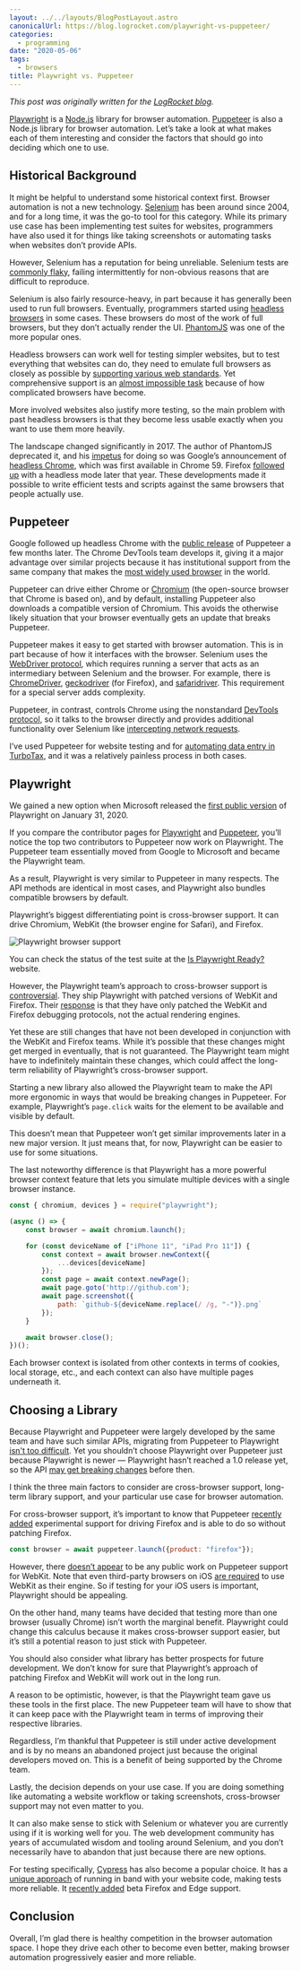 ```yaml
---
layout: ../../layouts/BlogPostLayout.astro
canonicalUrl: https://blog.logrocket.com/playwright-vs-puppeteer/
categories:
  - programming
date: "2020-05-06"
tags:
  - browsers
title: Playwright vs. Puppeteer
---
```


*This post was originally written for the [LogRocket
blog](https://blog.logrocket.com/playwright-vs-puppeteer/).*

[Playwright](https://github.com/microsoft/playwright) is a
[Node.js](https://nodejs.org) library for browser automation.
[Puppeteer](https://pptr.dev/) is also a Node.js library for browser automation.
Let’s take a look at what makes each of them interesting and consider the
factors that should go into deciding which one to use.

## Historical Background

It might be helpful to understand some historical context first. Browser
automation is not a new technology. [Selenium](https://www.selenium.dev/) has
been around since 2004, and for a long time, it was the go-to tool for this
category. While its primary use case has been implementing test suites for
websites, programmers have also used it for things like taking screenshots or
automating tasks when websites don’t provide APIs.

However, Selenium has a reputation for being unreliable. Selenium tests are
[commonly flaky](https://sqa.stackexchange.com/a/32544/42012), failing
intermittently for non-obvious reasons that are difficult to reproduce.

Selenium is also fairly resource-heavy, in part because it has generally been
used to run full browsers. Eventually, programmers started using [headless
browsers](https://en.wikipedia.org/wiki/Headless_browser) in some cases. These
browsers do most of the work of full browsers, but they don’t actually render
the UI. [PhantomJS](https://en.wikipedia.org/wiki/PhantomJS) was one of the more
popular ones.

Headless browsers can work well for testing simpler websites, but to test
everything that websites can do, they need to emulate full browsers as closely
as possible by [supporting various web
standards](https://phantomjs.org/supported-web-standards.html). Yet
comprehensive support is an [almost impossible
task](https://drewdevault.com/2020/03/18/Reckless-limitless-scope.html) because
of how complicated browsers have become.

More involved websites also justify more testing, so the main problem with past
headless browsers is that they become less usable exactly when you want to use
them more heavily.

The landscape changed significantly in 2017. The author of PhantomJS deprecated
it, and his
[impetus](https://groups.google.com/forum/m/#!topic/phantomjs/9aI5d-LDuNE) for
doing so was Google’s announcement of [headless
Chrome](https://developers.google.com/web/updates/2017/04/headless-chrome),
which was first available in Chrome 59. Firefox [followed
up](https://www.ghacks.net/2017/09/01/first-look-at-firefoxs-headless-mode/)
with a headless mode later that year. These developments made it possible to
write efficient tests and scripts against the same browsers that people actually
use.

## Puppeteer

Google followed up headless Chrome with the [public
release](https://github.com/puppeteer/puppeteer/releases/tag/v0.9.0) of
Puppeteer a few months later. The Chrome DevTools team develops it, giving it a
major advantage over similar projects because it has institutional support from
the same company that makes the [most widely used
browser](https://en.wikipedia.org/wiki/Usage_share_of_web_browsers) in the
world.

Puppeteer can drive either Chrome or
[Chromium](https://en.wikipedia.org/wiki/Chromium_(web_browser)) (the
open-source browser that Chrome is based on), and by default, installing
Puppeteer also downloads a compatible version of Chromium. This avoids the
otherwise likely situation that your browser eventually gets an update that
breaks Puppeteer.

Puppeteer makes it easy to get started with browser automation. This is in part
because of how it interfaces with the browser. Selenium uses the [WebDriver
protocol](https://www.w3.org/TR/webdriver/), which requires running a server
that acts as an intermediary between Selenium and the browser. For example,
there is [ChromeDriver](https://chromedriver.chromium.org/),
[geckodriver](https://github.com/mozilla/geckodriver) (for Firefox), and
[safaridriver](https://developer.apple.com/documentation/webkit/testing_with_webdriver_in_safari).
This requirement for a special server adds complexity.

Puppeteer, in contrast, controls Chrome using the nonstandard [DevTools
protocol](https://github.com/WICG/devtools-protocol/), so it talks to the
browser directly and provides additional functionality over Selenium like
[intercepting network
requests](https://pptr.dev/#?product=Puppeteer&version=master&show=api-pagesetrequestinterceptionvalue).

I’ve used Puppeteer for website testing and for [automating data entry in
TurboTax](https://www.islamvalley.com/blog/automating-turbotax-data-entry-with-puppeteer/),
and it was a relatively painless process in both cases.

## Playwright

We gained a new option when Microsoft released the [first public
version](https://github.com/microsoft/playwright/releases/tag/v0.10.0) of
Playwright on January 31, 2020.

If you compare the contributor pages for
[Playwright](https://github.com/microsoft/playwright/graphs/contributors) and
[Puppeteer](https://github.com/puppeteer/puppeteer/graphs/contributors), you’ll
notice the top two contributors to Puppeteer now work on Playwright. The
Puppeteer team essentially moved from Google to Microsoft and became the
Playwright team.

As a result, Playwright is very similar to Puppeteer in many respects. The API
methods are identical in most cases, and Playwright also bundles compatible
browsers by default.

Playwright’s biggest differentiating point is cross-browser support. It can
drive Chromium, WebKit (the browser engine for Safari), and Firefox.

![Playwright browser support](https://i.imgur.com/kzpnIp9.png)

You can check the status of the test suite at the [Is Playwright
Ready?](https://aslushnikov.github.io/isplaywrightready/) website.

However, the Playwright team’s approach to cross-browser support is
[controversial](https://twitter.com/gsnedders/status/1220331113777967105). They
ship Playwright with patched versions of WebKit and Firefox. Their
[response](https://github.com/microsoft/playwright#q-what-browser-versions-does-playwright-use)
is that they have only patched the WebKit and Firefox debugging protocols, not
the actual rendering engines.

Yet these are still changes that have not been developed in conjunction with the
WebKit and Firefox teams. While it’s possible that these changes might get
merged in eventually, that is not guaranteed. The Playwright team might have to
indefinitely maintain these changes, which could affect the long-term
reliability of Playwright’s cross-browser support.

Starting a new library also allowed the Playwright team to make the API more
ergonomic in ways that would be breaking changes in Puppeteer. For example,
Playwright’s `page.click` waits for the element to be available and visible by
default.

This doesn’t mean that Puppeteer won’t get similar improvements later in a new
major version. It just means that, for now, Playwright can be easier to use for
some situations.

The last noteworthy difference is that Playwright has a more powerful browser
context feature that lets you simulate multiple devices with a single browser
instance.

```js
const { chromium, devices } = require("playwright");

(async () => {
    const browser = await chromium.launch();

    for (const deviceName of ["iPhone 11", "iPad Pro 11"]) {
        const context = await browser.newContext({
            ...devices[deviceName]
        });
        const page = await context.newPage();
        await page.goto('http://github.com');
        await page.screenshot({
            path: `github-${deviceName.replace(/ /g, "-")}.png`
        });
    }

    await browser.close();
})();
```

Each browser context is isolated from other contexts in terms of cookies, local
storage, etc., and each context can also have multiple pages underneath it.

## Choosing a Library

Because Playwright and Puppeteer were largely developed by the same team and
have such similar APIs, migrating from Puppeteer to Playwright [isn't too
difficult](https://medium.com/@davert/puppeteer-to-playwright-migration-guide-6c86ea66e85e).
Yet you shouldn’t choose Playwright over Puppeteer just because Playwright is
newer — Playwright hasn’t reached a 1.0 release yet, so the API [may get
breaking changes](https://github.com/microsoft/playwright#q-is-playwright-ready)
before then.

I think the three main factors to consider are cross-browser support, long-term
library support, and your particular use case for browser automation.

For cross-browser support, it’s important to know that Puppeteer [recently
added](https://github.com/puppeteer/puppeteer/releases/tag/v2.1.0) experimental
support for driving Firefox and is able to do so without patching Firefox.

```js
const browser = await puppeteer.launch({product: "firefox"});
```

However, there [doesn’t
appear](https://github.com/puppeteer/puppeteer/issues/4887) to be any public
work on Puppeteer support for WebKit. Note that even third-party browsers on iOS
[are required](https://stackoverflow.com/a/48541760/1481479) to use WebKit as
their engine. So if testing for your iOS users is important, Playwright should
be appealing.

On the other hand, many teams have decided that testing more than one browser
(usually Chrome) isn’t worth the marginal benefit. Playwright could change this
calculus because it makes cross-browser support easier, but it’s still a
potential reason to just stick with Puppeteer.

You should also consider what library has better prospects for future
development. We don’t know for sure that Playwright’s approach of patching
Firefox and WebKit will work out in the long run.

A reason to be optimistic, however, is that the Playwright team gave us these
tools in the first place. The new Puppeteer team will have to show that it can
keep pace with the Playwright team in terms of improving their respective
libraries.

Regardless, I’m thankful that Puppeteer is still under active development and is
by no means an abandoned project just because the original developers moved on.
This is a benefit of being supported by the Chrome team.

Lastly, the decision depends on your use case. If you are doing something like
automating a website workflow or taking screenshots, cross-browser support may
not even matter to you.

It can also make sense to stick with Selenium or whatever you are currently
using if it is working well for you. The web development community has years of
accumulated wisdom and tooling around Selenium, and you don’t necessarily have
to abandon that just because there are new options.

For testing specifically, [Cypress](https://www.cypress.io/) has also become a
popular choice. It has a [unique approach](https://www.cypress.io/how-it-works)
of running in band with your website code, making tests more reliable. It
[recently
added](https://www.cypress.io/blog/2020/02/06/introducing-firefox-and-edge-support-in-cypress-4-0/)
beta Firefox and Edge support.

## Conclusion

Overall, I’m glad there is healthy competition in the browser automation space.
I hope they drive each other to become even better, making browser automation
progressively easier and more reliable.
